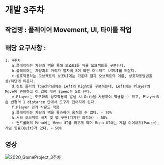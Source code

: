 # 개발 3주차

## 작업명 : 플레이어 Movement, UI, 타이틀 작업

## 해당 요구사항 : 
    1. 4주차
       a.플레이어는 차량과 벽을 통해 보조UI를 띄울 오브젝트를 구분한다.
       b.플레이어는 차량과의 거리가 발자국 3이 되면 오브젝트 보조UI를 띄운다.
       c.상호작용하는 오브젝트의 보조UI에는 가운데 점과 오브젝트의 이름, 상호작용방법을 상/하단에 띄운다.
       d.컨트 롤러의 TouchPad에는 Left와 Right를 구분하는데, Left에는 Player의 Move에 관여하고 이 값에 대한 Speed는 5로 한다.
       e.Player는 도구와의 상호작용이 발생 시 Grip을 사용하여 적용할 수 있고, Player의 손 반경의 1 distance 안에서 도구가 집어지게 된다.
       f.Player 걷기 사운드 적용
       g.플레이어는 차량과 벽을 통과하여 움직일 수 없다. - 70%
       h.서브 오브젝트 배치 및 맵 구현(디자인 최적화) - 50%
       i.컨트롤러의 Menu에는 Menu UI를 띄우게 되며 Menu UI에는 게임 이어하기(Pause), 게임 종료(Quit)가 있다. - 50%
       
       
## 영상
![2020_GameProject_3주차](https://user-images.githubusercontent.com/71679992/98556896-e5e8e500-22e6-11eb-9e29-dcf33db3fc51.gif)  
